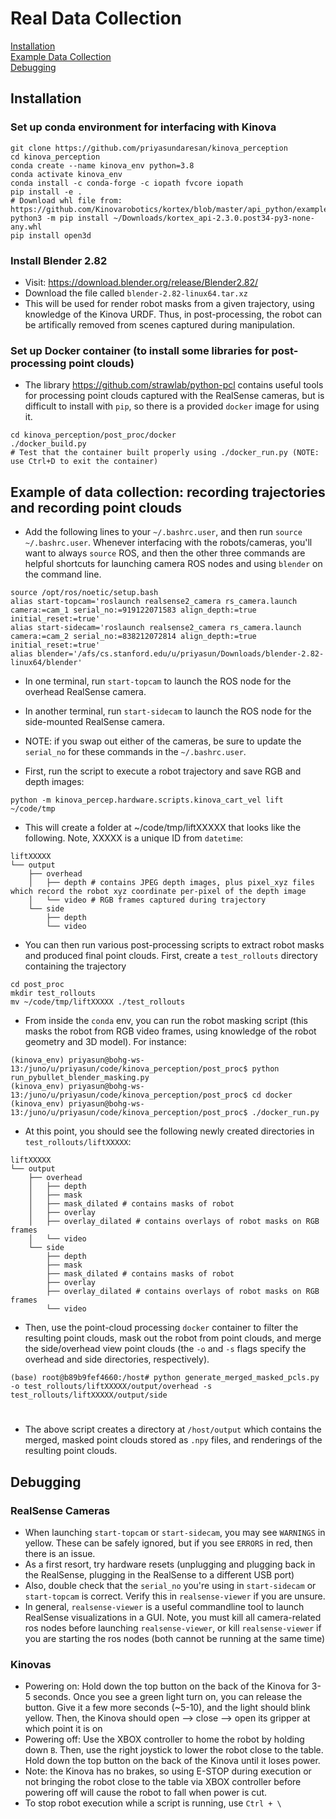 # Real Data Collection

[Installation](#install)<br />
[Example Data Collection](#workflow)<br />
[Debugging](#debugging)<br />

<a name="install"></a>
## Installation
### Set up conda environment for interfacing with Kinova
```
git clone https://github.com/priyasundaresan/kinova_perception
cd kinova_perception
conda create --name kinova_env python=3.8
conda activate kinova_env
conda install -c conda-forge -c iopath fvcore iopath
pip install -e .
# Download whl file from: https://github.com/Kinovarobotics/kortex/blob/master/api_python/examples/readme.md
python3 -m pip install ~/Downloads/kortex_api-2.3.0.post34-py3-none-any.whl 
pip install open3d
```

### Install Blender 2.82
* Visit: https://download.blender.org/release/Blender2.82/ 
* Download the file called `blender-2.82-linux64.tar.xz`
* This will be used for render robot masks from a given trajectory, using knowledge of the Kinova URDF. Thus, in post-processing, the robot can be artifically removed from scenes captured during manipulation.

### Set up Docker container (to install some libraries for post-processing point clouds)
* The library https://github.com/strawlab/python-pcl contains useful tools for processing point clouds captured with the RealSense cameras, but is difficult to install with `pip`, so there is a provided `docker` image for using it. 
```
cd kinova_perception/post_proc/docker
./docker_build.py
# Test that the container built properly using ./docker_run.py (NOTE: use Ctrl+D to exit the container)
```
<a name="workflow"></a>
## Example of data collection: recording trajectories and recording point clouds
* Add the following lines to your `~/.bashrc.user`, and then run `source ~/.bashrc.user`. Whenever interfacing with the robots/cameras, you'll want to always `source` ROS, and then the other three commands are helpful shortcuts for launching camera ROS nodes and using `blender` on the command line.
```
source /opt/ros/noetic/setup.bash
alias start-topcam='roslaunch realsense2_camera rs_camera.launch camera:=cam_1 serial_no:=919122071583 align_depth:=true initial_reset:=true'
alias start-sidecam='roslaunch realsense2_camera rs_camera.launch camera:=cam_2 serial_no:=838212072814 align_depth:=true initial_reset:=true'
alias blender='/afs/cs.stanford.edu/u/priyasun/Downloads/blender-2.82-linux64/blender'
```
* In one terminal, run `start-topcam` to launch the ROS node for the overhead RealSense camera.
* In another terminal, run `start-sidecam` to launch the ROS node for the side-mounted RealSense camera.
* NOTE: if you swap out either of the cameras, be sure to update the `serial_no` for these commands in the `~/.bashrc.user`. 

* First, run the script to execute a robot trajectory and save RGB and depth images:
```
python -m kinova_percep.hardware.scripts.kinova_cart_vel lift ~/code/tmp
```
* This will create a folder at ~/code/tmp/liftXXXXX that looks like the following. Note, XXXXX is a unique ID from `datetime`:
```
liftXXXXX
└── output
    ├── overhead
    │   ├── depth # contains JPEG depth images, plus pixel_xyz files which record the robot xyz coordinate per-pixel of the depth image
    │   └── video # RGB frames captured during trajectory
    └── side
        ├── depth
        └── video
```
* You can then run various post-processing scripts to extract robot masks and produced final point clouds. First, create a `test_rollouts` directory containing the trajectory
```
cd post_proc
mkdir test_rollouts
mv ~/code/tmp/liftXXXXX ./test_rollouts
```
* From inside the `conda` env, you can run the robot masking script (this masks the robot from RGB video frames, using knowledge of the robot geometry and 3D model). For instance:
```
(kinova_env) priyasun@bohg-ws-13:/juno/u/priyasun/code/kinova_perception/post_proc$ python run_pybullet_blender_masking.py
(kinova_env) priyasun@bohg-ws-13:/juno/u/priyasun/code/kinova_perception/post_proc$ cd docker
(kinova_env) priyasun@bohg-ws-13:/juno/u/priyasun/code/kinova_perception/post_proc$ ./docker_run.py
```
* At this point, you should see the following newly created directories in `test_rollouts/liftXXXXX`:
```
liftXXXXX
└── output
    ├── overhead
    │   ├── depth
    │   ├── mask
    │   ├── mask_dilated # contains masks of robot
    │   ├── overlay
    │   ├── overlay_dilated # contains overlays of robot masks on RGB frames
    │   └── video
    └── side
        ├── depth
        ├── mask
        ├── mask_dilated # contains masks of robot
        ├── overlay
        ├── overlay_dilated # contains overlays of robot masks on RGB frames
        └── video
```
* Then, use the point-cloud processing `docker` container to filter the resulting point clouds, mask out the robot from point clouds, and merge the side/overhead view point clouds (the `-o` and `-s` flags specify the overhead and side directories, respectively).
```
(base) root@b89b9fef4660:/host# python generate_merged_masked_pcls.py -o test_rollouts/liftXXXXX/output/overhead -s test_rollouts/liftXXXXX/output/side
```
#
* The above script creates a directory at `/host/output` which contains the merged, masked point clouds stored as `.npy` files, and renderings of the resulting point clouds.

<a name="install"></a>
## Debugging
### RealSense Cameras
 * When launching `start-topcam` or `start-sidecam`, you may see `WARNINGS` in yellow. These can be safely ignored, but if you see `ERRORS` in red, then there is an issue. 
 * As a first resort, try hardware resets (unplugging and plugging back in the RealSense, plugging in the RealSense to a different USB port)
 * Also, double check that the `serial_no` you're using in `start-sidecam` or `start-topcam` is correct. Verify this in `realsense-viewer` if you are unsure.
 * In general, `realsense-viewer` is a useful commandline tool to launch RealSense visualizations in a GUI. Note, you must kill all camera-related ros nodes before launching `realsense-viewer`, or kill `realsense-viewer` if you are starting the ros nodes (both cannot be running at the same time)
### Kinovas
 * Powering on: Hold down the top button on the back of the Kinova for 3-5 seconds. Once you see a green light turn on, you can release the button. Give it a few more seconds (~5-10), and the light should blink yellow. Then, the Kinova should open --> close --> open its gripper at which point it is on
 * Powering off: Use the XBOX controller to home the robot by holding down `B`. Then, use the right joystick to lower the robot close to the table. Hold down the top button on the back of the Kinova until it loses power. 
 * Note: the Kinova has no brakes, so using E-STOP during execution or not bringing the robot close to the table via XBOX controller before powering off will cause the robot to fall when power is cut. 
 * To stop robot execution while a script is running, use `Ctrl + \`
